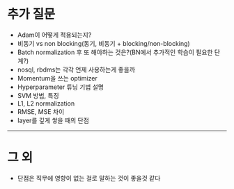 # 추가 질문
- Adam이 어떻게 적용되는지?
- 비동기 vs non blocking(동기, 비동기 + blocking/non-blocking)
- Batch normalization 후 또 해야하는 것은?(BN에서 추가적인 학습이 필요한 단계?)
- nosql, rbdms는 각각 언제 사용하는게 좋을까
- Momentum을 쓰는 optimizer
- Hyperparameter 튜닝 기법 설명
- SVM 방법, 특징
- L1, L2 normalization
- RMSE, MSE 차이
- layer를 깊게 쌓을 때의 단점

---

# 그 외
- 단점은 직무에 영향이 없는 걸로 말하는 것이 좋을것 같다